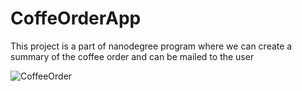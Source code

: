 # CoffeOrderApp
This project is a part of nanodegree program where we can create a summary of the coffee order and can be mailed to the user


![CoffeeOrder](https://user-images.githubusercontent.com/43086706/59847206-83a0e480-937f-11e9-836a-eeedcc3b9d13.JPG)
